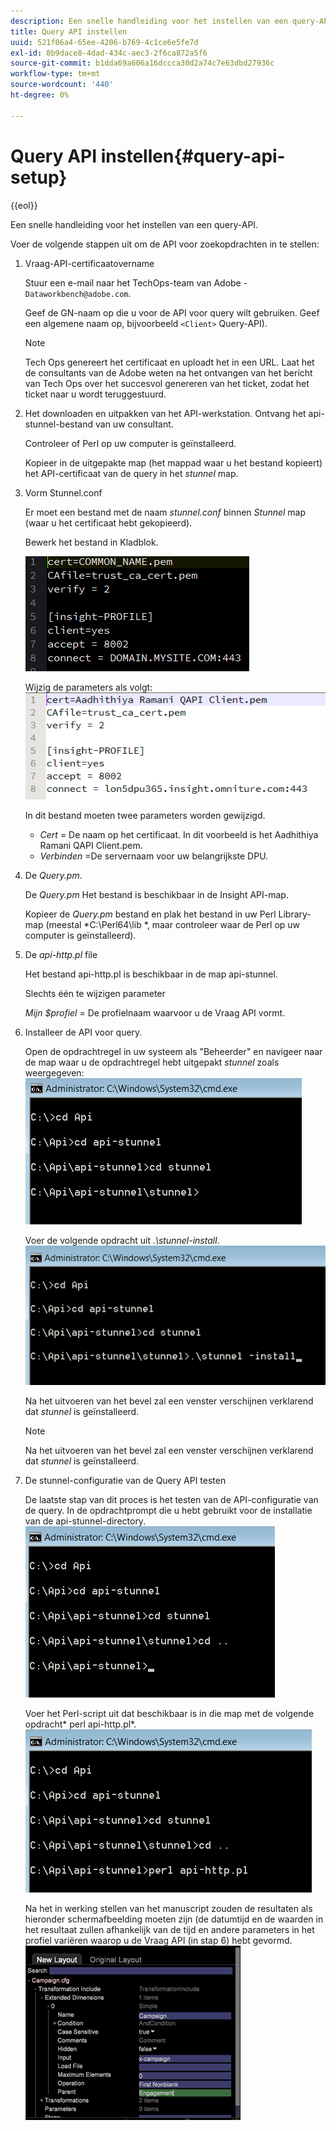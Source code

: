 ```yaml
---
description: Een snelle handleiding voor het instellen van een query-API.
title: Query API instellen
uuid: 521f06a4-65ee-4206-b769-4c1ce6e5fe7d
exl-id: 8b9dace8-4dad-434c-aec3-2f6ca872a5f6
source-git-commit: b1dda69a606a16dccca30d2a74c7e63dbd27936c
workflow-type: tm+mt
source-wordcount: '440'
ht-degree: 0%

---
```


# Query API instellen{#query-api-setup}

{{eol}}

Een snelle handleiding voor het instellen van een query-API.

Voer de volgende stappen uit om de API voor zoekopdrachten in te stellen:

1. Vraag-API-certificaatovername

   Stuur een e-mail naar het TechOps-team van Adobe - `Dataworkbench@adobe.com`.

   Geef de GN-naam op die u voor de API voor query wilt gebruiken. Geef een algemene naam op, bijvoorbeeld `<Client>` Query-API).

   >[!NOTE]
   >
   >Tech Ops genereert het certificaat en uploadt het in een URL. Laat het de consultants van de Adobe weten na het ontvangen van het bericht van Tech Ops over het succesvol genereren van het ticket, zodat het ticket naar u wordt teruggestuurd.

1. Het downloaden en uitpakken van het API-werkstation. Ontvang het api-stunnel-bestand van uw consultant.

   Controleer of Perl op uw computer is geïnstalleerd.

   Kopieer in de uitgepakte map (het mappad waar u het bestand kopieert) het API-certificaat van de query in het *stunnel* map.

1. Vorm Stunnel.conf

   Er moet een bestand met de naam *stunnel.conf* binnen *Stunnel* map (waar u het certificaat hebt gekopieerd).

   Bewerk het bestand in Kladblok.

   ![](assets/dwb_impl_API1.png)

   Wijzig de parameters als volgt: ![](assets/dwb_impl_API2.png)

   In dit bestand moeten twee parameters worden gewijzigd.

   * *Cert* = De naam op het certificaat. In dit voorbeeld is het Aadhithiya Ramani QAPI Client.pem.
   * *Verbinden* =De servernaam voor uw belangrijkste DPU.

1. De *Query.pm*.

   De *Query.pm* Het bestand is beschikbaar in de Insight API-map.

   Kopieer de *Query.pm* bestand en plak het bestand in uw Perl Library-map (meestal *C:\Perl64\lib *, maar controleer waar de Perl op uw computer is geïnstalleerd).

1. De *api-http.pl* file

   Het bestand api-http.pl is beschikbaar in de map api-stunnel.

   Slechts één te wijzigen parameter

   *Mijn $profiel* = De profielnaam waarvoor u de Vraag API vormt.

1. Installeer de API voor query.

   Open de opdrachtregel in uw systeem als &quot;Beheerder&quot; en navigeer naar de map waar u de opdrachtregel hebt uitgepakt *stunnel* zoals weergegeven: ![](assets/dwb_impl_API3.png)

   Voer de volgende opdracht uit *.\stunnel-install*. ![](assets/dwb_impl_API4.png)

   Na het uitvoeren van het bevel zal een venster verschijnen verklarend dat *stunnel* is geïnstalleerd.

   >[!NOTE]
   >
   >Na het uitvoeren van het bevel zal een venster verschijnen verklarend dat *stunnel* is geïnstalleerd.

1. De stunnel-configuratie van de Query API testen

   De laatste stap van dit proces is het testen van de API-configuratie van de query. In de opdrachtprompt die u hebt gebruikt voor de installatie van de api-stunnel-directory. ![](assets/dwb_impl_API5.png)

   Voer het Perl-script uit dat beschikbaar is in die map met de volgende opdracht* perl api-http.pl*. ![](assets/dwb_impl_API6.png)

   Na het in werking stellen van het manuscript zouden de resultaten als hieronder schermafbeelding moeten zijn (de datumtijd en de waarden in het resultaat zullen afhankelijk van de tijd en andere parameters in het profiel variëren waarop u de Vraag API (in stap 6) hebt gevormd. ![](assets/dwb_impl_API7.png)
